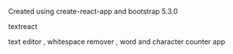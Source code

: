 Created using create-react-app and bootstrap 5.3.0

textreact

text editor , whitespace remover , word and character counter app
